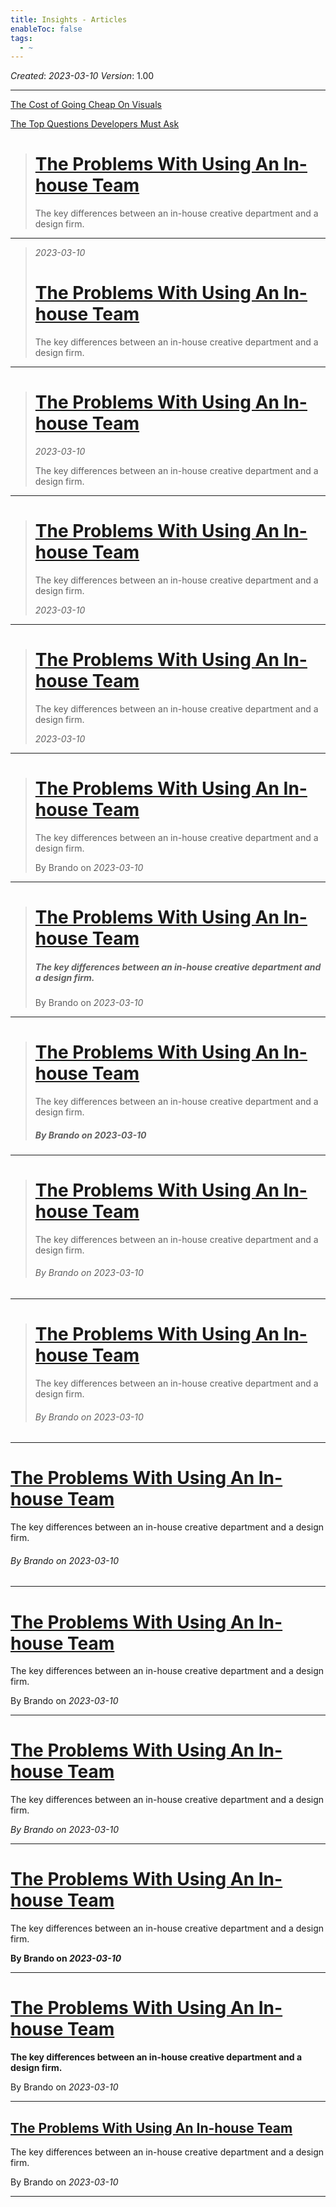 ```yaml
---
title: Insights - Articles
enableToc: false
tags:
  - ~
---
```


*Created*: *2023-03-10*
*Version*: 1.00

---

[The Cost of Going Cheap On Visuals](The%20Cost%20of%20Going%20Cheap%20On%20Visuals.md)

[The Top Questions Developers Must Ask](The%20Top%20Questions%20Developers%20Must%20Ask.md)

 > 
 > # [The Problems With Using An In-house Team](The%20Problems%20With%20Using%20An%20In-house%20Team.md)
 > 
 > The key differences between an in-house creative department and a design firm.

---

 > 
 > *2023-03-10*
 > 
 > # [The Problems With Using An In-house Team](The%20Problems%20With%20Using%20An%20In-house%20Team.md)
 > 
 > The key differences between an in-house creative department and a design firm.

---

 > 
 > # [The Problems With Using An In-house Team](The%20Problems%20With%20Using%20An%20In-house%20Team.md)
 > 
 > *2023-03-10*
 > 
 > The key differences between an in-house creative department and a design firm.

---

 > 
 > # [The Problems With Using An In-house Team](The%20Problems%20With%20Using%20An%20In-house%20Team.md)
 > 
 > The key differences between an in-house creative department and a design firm.
 > 
 > *2023-03-10*

---

 > 
 > # [The Problems With Using An In-house Team](The%20Problems%20With%20Using%20An%20In-house%20Team.md)
 > 
 > The key differences between an in-house creative department and a design firm.
 > 
 > *2023-03-10*

---

 > 
 > # [The Problems With Using An In-house Team](The%20Problems%20With%20Using%20An%20In-house%20Team.md)
 > 
 > The key differences between an in-house creative department and a design firm.
 > 
 > By Brando on *2023-03-10*

---

 > 
 > # [The Problems With Using An In-house Team](The%20Problems%20With%20Using%20An%20In-house%20Team.md)
 > 
 > ##### The key differences between an in-house creative department and a design firm.
 > 
 > By Brando on *2023-03-10*

---

 > 
 > # [The Problems With Using An In-house Team](The%20Problems%20With%20Using%20An%20In-house%20Team.md)
 > 
 > The key differences between an in-house creative department and a design firm.
 > 
 > ##### By Brando on *2023-03-10*

---

 > 
 > # [The Problems With Using An In-house Team](The%20Problems%20With%20Using%20An%20In-house%20Team.md)
 > 
 > The key differences between an in-house creative department and a design firm.
 > 
 > ###### By Brando on *2023-03-10*

---

 > 
 > # [The Problems With Using An In-house Team](The%20Problems%20With%20Using%20An%20In-house%20Team.md)
 > 
 > The key differences between an in-house creative department and a design firm.
 > 
 > ###### By Brando on *2023-03-10*

---

# [The Problems With Using An In-house Team](The%20Problems%20With%20Using%20An%20In-house%20Team.md)

The key differences between an in-house creative department and a design firm.

###### By Brando on *2023-03-10*

---

# [The Problems With Using An In-house Team](The%20Problems%20With%20Using%20An%20In-house%20Team.md)

The key differences between an in-house creative department and a design firm.

By Brando on *2023-03-10*

---

# [The Problems With Using An In-house Team](The%20Problems%20With%20Using%20An%20In-house%20Team.md)

The key differences between an in-house creative department and a design firm.

*By Brando on *2023-03-10**

---

# [The Problems With Using An In-house Team](The%20Problems%20With%20Using%20An%20In-house%20Team.md)

The key differences between an in-house creative department and a design firm.

**By Brando on *2023-03-10***

---

# [The Problems With Using An In-house Team](The%20Problems%20With%20Using%20An%20In-house%20Team.md)

**The key differences between an in-house creative department and a design firm.**

By Brando on *2023-03-10*

---

## [The Problems With Using An In-house Team](The%20Problems%20With%20Using%20An%20In-house%20Team.md)

The key differences between an in-house creative department and a design firm.

By Brando on *2023-03-10*

---
